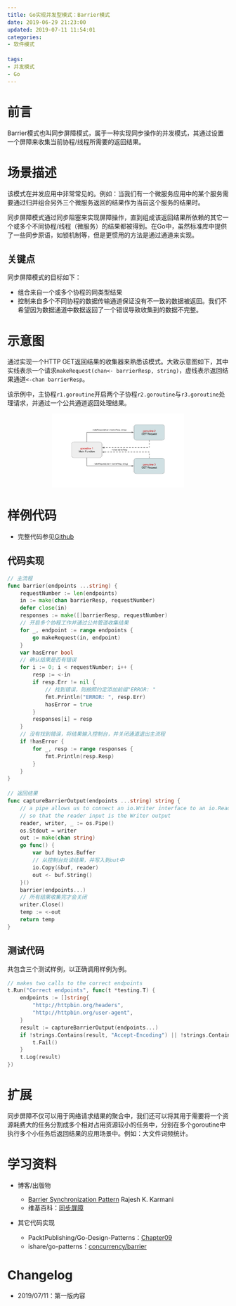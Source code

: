 ```yaml
---
title: Go实现并发型模式：Barrier模式
date: 2019-06-29 21:23:00
updated: 2019-07-11 11:54:01
categories:
- 软件模式

tags:
- 并发模式
- Go
---
```

# 前言
Barrier模式也叫同步屏障模式，属于一种实现同步操作的并发模式，其通过设置一个屏障来收集当前协程/线程所需要的返回结果。

<!-- more -->
# 场景描述
该模式在并发应用中非常常见的。例如：当我们有一个微服务应用中的某个服务需要通过归并组合另外三个微服务返回的结果作为当前这个服务的结果时。

同步屏障模式通过同步阻塞来实现屏障操作，直到组成该返回结果所依赖的其它一个或多个不同协程/线程（微服务）的结果都被得到。在Go中，虽然标准库中提供了一些同步原语，如锁机制等，但是更惯用的方法是通过通道来实现。

## 关键点
同步屏障模式的目标如下：
- 组合来自一个或多个协程的同类型结果
- 控制来自多个不同协程的数据传输通道保证没有不一致的数据被返回。我们不希望因为数据通道中数据返回了一个错误导致收集到的数据不完整。

# 示意图
通过实现一个HTTP GET返回结果的收集器来熟悉该模式。大致示意图如下，其中实线表示一个请求`makeRequest(chan<- barrierResp, string)`，虚线表示返回结果通道`<-chan barrierResp`。

该示例中，主协程`r1.goroutine`开启两个子协程`r2.goroutine`与`r3.goroutine`处理请求，并通过一个公共通道返回处理结果。

<div style="width: 300px; margin: auto">

![示意图](https://raw.githubusercontent.com/zhongqin0820/zhongqin0820.github.io/source-articles/source/images/develop/pattern/concurrency_barrier.png)
</div>

# 样例代码
- 完整代码参见[Github](https://github.com/zhongqin0820/coding-playground/tree/master/go/pattern/concurrency/barrier)

## 代码实现
```go
// 主流程
func barrier(endpoints ...string) {
    requestNumber := len(endpoints)
    in := make(chan barrierResp, requestNumber)
    defer close(in)
    responses := make([]barrierResp, requestNumber)
    // 开启多个协程工作并通过公共管道收集结果
    for _, endpoint := range endpoints {
        go makeRequest(in, endpoint)
    }
    var hasError bool
    // 确认结果是否有错误
    for i := 0; i < requestNumber; i++ {
        resp := <-in
        if resp.Err != nil {
            // 找到错误，则按照约定添加前缀"ERROR: "
            fmt.Println("ERROR: ", resp.Err)
            hasError = true
        }
        responses[i] = resp
    }
    // 没有找到错误，将结果输入控制台，并关闭通道退出主流程
    if !hasError {
        for _, resp := range responses {
            fmt.Println(resp.Resp)
        }
    }
}

// 返回结果
func captureBarrierOutput(endpoints ...string) string {
    // a pipe allows us to connect an io.Writer interface to an io.Reader interface
    // so that the reader input is the Writer output
    reader, writer, _ := os.Pipe()
    os.Stdout = writer
    out := make(chan string)
    go func() {
        var buf bytes.Buffer
        // 从控制台处读结果，并写入到out中
        io.Copy(&buf, reader)
        out <- buf.String()
    }()
    barrier(endpoints...)
    // 所有结果收集完才会关闭
    writer.Close()
    temp := <-out
    return temp
}
```

## 测试代码
共包含三个测试样例，以正确调用样例为例。
```go
// makes two calls to the correct endpoints
t.Run("Correct endpoints", func(t *testing.T) {
    endpoints := []string{
        "http://httpbin.org/headers",
        "http://httpbin.org/user-agent",
    }
    result := captureBarrierOutput(endpoints...)
    if !strings.Contains(result, "Accept-Encoding") || !strings.Contains(result, "User-Agent") {
        t.Fail()
    }
    t.Log(result)
})
```

# 扩展
同步屏障不仅可以用于网络请求结果的聚合中，我们还可以将其用于需要将一个资源耗费大的任务分割成多个相对占用资源较小的任务中，分别在多个goroutine中执行多个小任务后返回结果的应用场景中。例如：大文件词频统计。

# 学习资料
- 博客/出版物
    - [Barrier Synchronization Pattern](https://pdfs.semanticscholar.org/08c5/6ccee20203f561e8603b616cc2c8eac98eae.pdf) Rajesh K. Karmani
    - 维基百科：[同步屏障](https://zh.wikipedia.org/wiki/%E5%90%8C%E6%AD%A5%E5%B1%8F%E9%9A%9C)

- 其它代码实现
    - PacktPublishing/Go-Design-Patterns：[Chapter09](https://github.com/PacktPublishing/Go-Design-Patterns/tree/master/Chapter09)
    - ishare/go-patterns：[concurrency/barrier](https://github.com/ishare/go-patterns/blob/master/concurrency/barrier.md)

# Changelog
- 2019/07/11：第一版内容
